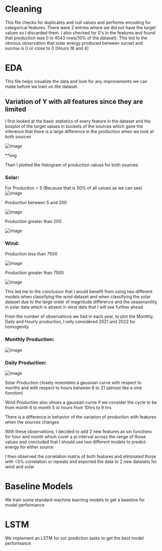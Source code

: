 # Cleaning
This file checks for duplicates and null values and performs encoding for categorical features. There were 2 entries where we did not have the target values so I discarded them. I also checked for 0's in the features and found that production was 0 in 4543 rows(10% of the dataset). This led to the obvious observation that solar energy produced between sunset and sunrise is 0 or close to 0 [Hours 18 and 4]

# EDA
This file helps visualize the data and look for any improvements we can make before we train on the dataset. 

## Variation of Y with all features since they are limited
I first looked at the basic statistics of every feature in the dataset and the boxplot of the target values in buckets of the sources which gave the inference that there is a large difference in the production when we look at both sources 

![image](https://github.com/user-attachments/assets/0cf71068-3381-4986-9004-ad822f948acd)

**img 

Then I plotted the histogram of production values for both sources:

### Solar:<br/>

For Production < 5 (Because that is 50% of all values as we can see)
![image](https://github.com/user-attachments/assets/105563eb-1e74-40fa-bf9a-18780872ae10)

Production between 5 and 200

![image](https://github.com/user-attachments/assets/78da4647-f2f3-4c68-bb49-acd6ac1bb79b)

Production greater than 200

![image](https://github.com/user-attachments/assets/cdd401d9-0c17-47a3-9581-fac613755323)

### Wind:

Production less than 7500

![image](https://github.com/user-attachments/assets/b35dbe8a-f9f6-4f38-9528-6a109dd33b3a)

Production greater than 7500

![image](https://github.com/user-attachments/assets/b43c425d-b482-436e-9a31-63733a25982f)

This led me to the conclusion that I would benefit from using two different models when classifying the wind dataset and when classifying the solar dataset due to the large order of magnitude difference and the seasonanility in solar data which is absent in wind data that I will see further ahead <br/>

From the number of observations we had in each year, to plot the Monthly, Daily and Hourly production, I only considered 2021 and 2022 for homogenity 

### Monthly Production:

![image](https://github.com/user-attachments/assets/72b80adb-e9e4-444e-9cc5-545a60dba441)


### Daily Production:

![image](https://github.com/user-attachments/assets/3cc0417f-e751-4f79-b95b-bb52429cc67b)


Solar Production closely resembles a gaussian curve with respect to
months and with respect to hours between 6 to 21 (almost like a sine
function)  <br/>

Wind Production also shows a gaussian curve if we consider the cycle to
be from month 6 to month 5 or hours from 10hrs to 9 hrs <br/>

There is a difference in behavior of the variation of production with features when the sources changes <br/>

With these observations, I decided to add 2 new features as sin functions for hour and month which cover a pi interval across the range of those values and concluded that I should use two different models to predict energy for either source<br/>

I then observed the correlation matrix of both features and eliminated those with <5% correlation or repeats and exported the data to 2 new datasets for wind and solar <br/>


# Baseline Models
We train some standard machine learning models to get a baseline for model performance

# LSTM 
We implement an LSTM for our prediction tasks to get the best model performance
